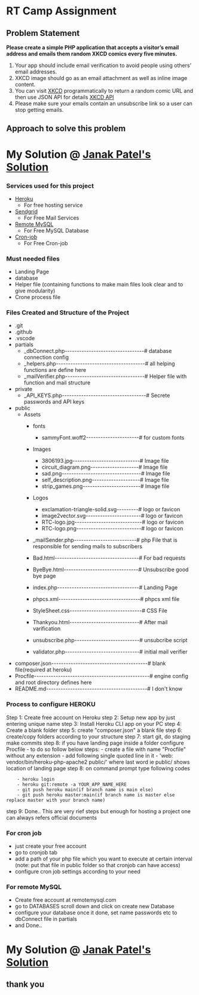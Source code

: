 # RT Camp Assignment

## Problem Statement

   **Please create a simple PHP application that accepts a visitor’s email address and emails them random XKCD comics every five minutes.**

   1. Your app should include email verification to avoid people using others’ email addresses.
   2. XKCD image should go as an email attachment as well as inline image content.
   3. You can visit [XKCD](https://c.xkcd.com/random/comic/) programmatically to return a random comic URL and then use JSON API for details [XKCD API](https://xkcd.com/json.html)
   4. Please make sure your emails contain an unsubscribe link so a user can stop getting emails. 

## Approach to solve this problem
# My Solution @ [Janak Patel's Solution](https://janak-patel-rtc-assignment.herokuapp.com/)
### Services used for this project
   - [Heroku](https://www.heroku.com/)
     * For free hosting service 
   - [Sendgrid](https://sendgrid.com/)
     * For Free Mail Services
   - [Remote MySQL](https://remotemysql.com/)
	 * For Free MySQL Database
   - [Cron-job](https://cron-job.org/en/)
	 * For Free Cron-job

  ### Must needed files
   - Landing Page
   - database
   - Helper file (containing functions to make main files look clear and to give modularity)
   - Crone process file

  ### Files Created and Structure of the Project

- .git
- .github
- .vscode
- partials
	- _dbConnect.php---------------------------------# database connection config
	- _helpers.php-------------------------------------# all helping functions are define here
	- _mailVerifier.php---------------------------------# Helper file with function and mail structure
- private
	- _API_KEYS.php-----------------------------------# Secrete passwords and API keys
- public
	- Assets
		- fonts
			- sammyFont.woff2----------------------# for custom fonts
		- Images
			- 3806193.jpg----------------------------# Image file
			- circuit_diagram.png--------------------# Image file
			- sad.png---------------------------------# Image file
			- self_description.png--------------------# Image file
			- strip_games.png------------------------# Image file
		- Logos
			- exclamation-triangle-solid.svg---------# logo or favicon
			- image2vector.svg-----------------------# logo or favicon
			- RTC-logo.jpg----------------------------# logo or favicon
			- RTC-logo.png---------------------------# logo or favicon
		- _mailSender.php--------------------------# php File that is responsible for sending mails to subscribers
		- Bad.html-----------------------------------# For bad requests

		- ByeBye.html-------------------------------# Unsubscribe good bye page
		- index.php----------------------------------# Landing Page
		- phpcs.xml----------------------------------# phpcs xml file
		- StyleSheet.css------------------------------# CSS File
		- Thankyou.html-----------------------------# After mail varification
		- unsubscribe.php---------------------------# unsubcribe script
		- validator.php-------------------------------# initial mail verifier
- composer.json----------------------------------------# blank file(required at heroku)
- Procfile------------------------------------------------# engine config and root directory defines here  
-  README.md------------------------------------------# I don't know


### Process to configure HEROKU
Step 1: Create free account on Heroku
step 2: Setup new app by just entering unique name
step 3: Install Heroku CLI app on your PC
step 4: Create a blank folder
step 5: create "composer.json" a blank file
step 6: create/copy folders according to your structure
step 7: start git, do staging make commits
step 8: if you have landing page inside a folder configure Procfile
			- to do so follow below steps:
				- create a file with name "Procfile" without any extension
				- add following single quoted line in it 
					- 'web: vendor/bin/heroku-php-apache2 public/' where last word ie public/ shows location of landing page
step 8: on command prompt type following codes
```
	- heroku login
	- heroku git:remote -a YOUR_APP_NAME_HERE
	- git push heroku main(if branch name is main else)
	- git push heroku master:main(if branch name is master else replace master with your branch name)
``` 
step 9: Done..
This are very rief steps but enough for hosting a project one can always refers official documents

### For cron job 
- just create your free account 
- go to cronjob tab
- add a path of your php file which you want to execute at certain interval (note: put that file in public folder so that cronjob can have access)
- configure cron job settings according to your need

### For remote MySQL
- Create free account at remotemysql.com
- go to DATABASES scroll down and click on create new Database
- configure your database once it done, set name passwords etc to dbConnect file in partials
- and Done..
	
# My Solution @ [Janak Patel's Solution](https://janak-patel-rtc-assignment.herokuapp.com/)
## thank you